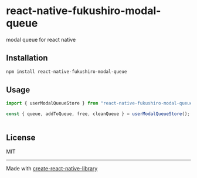 # react-native-fukushiro-modal-queue

modal queue for react native

## Installation

```sh
npm install react-native-fukushiro-modal-queue
```

## Usage

```js
import { userModalQueueStore } from "react-native-fukushiro-modal-queue";

const { queue, addToQueue, free, cleanQueue } = userModalQueueStore();



```



## License

MIT

---

Made with [create-react-native-library](https://github.com/callstack/react-native-builder-bob)
